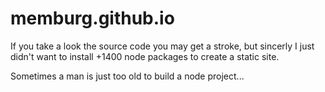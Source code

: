 # memburg.github.io

If you take a look the source code you may get a stroke, but sincerly I just didn't want to install +1400 node packages to create a static site.

Sometimes a man is just too old to build a node project...
